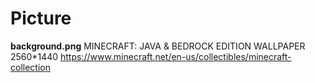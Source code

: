 # Picture
**background.png** 
MINECRAFT: JAVA & BEDROCK EDITION WALLPAPER 2560*1440
https://www.minecraft.net/en-us/collectibles/minecraft-collection
